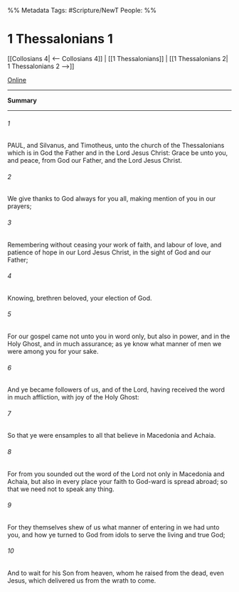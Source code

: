 %% Metadata
Tags: #Scripture/NewT
People: 
%%
# 1 Thessalonians 1
[[Collosians 4| <-- Collosians 4]] | [[1 Thessalonians]] | [[1 Thessalonians 2| 1 Thessalonians 2 -->]]

[Online](https://churchofjesuschrist.org/study/scriptures/nt/1-thes/1?lang=eng)

---
__Summary__



---
###### 1
PAUL, and Silvanus, and Timotheus, unto the church of the Thessalonians which is in God the Father and in the Lord Jesus Christ: Grace be unto you, and peace, from God our Father, and the Lord Jesus Christ.
###### 2
We give thanks to God always for you all, making mention of you in our prayers;
###### 3
Remembering without ceasing your work of faith, and labour of love, and patience of hope in our Lord Jesus Christ, in the sight of God and our Father;
###### 4
Knowing, brethren beloved, your election of God.
###### 5
For our gospel came not unto you in word only, but also in power, and in the Holy Ghost, and in much assurance; as ye know what manner of men we were among you for your sake.
###### 6
And ye became followers of us, and of the Lord, having received the word in much affliction, with joy of the Holy Ghost:
###### 7
So that ye were ensamples to all that believe in Macedonia and Achaia.
###### 8
For from you sounded out the word of the Lord not only in Macedonia and Achaia, but also in every place your faith to God-ward is spread abroad; so that we need not to speak any thing.
###### 9
For they themselves shew of us what manner of entering in we had unto you, and how ye turned to God from idols to serve the living and true God;
###### 10
And to wait for his Son from heaven, whom he raised from the dead, even Jesus, which delivered us from the wrath to come.



